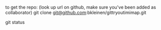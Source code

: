 
to get the repo:
(look up url on github, make sure you've been added as collaborator)
git clone git@github.com:bkleinen/gittryoutimimap.git

git status
